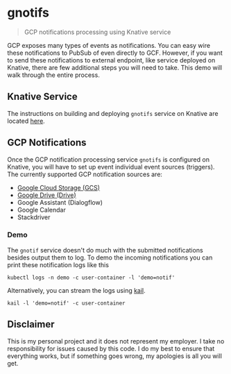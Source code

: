 # gnotifs

> GCP notifications processing using Knative service

GCP exposes many types of events as notifications. You can easy wire these notifications to PubSub of even directly to GCF. However, if you want to send these notifications to external endpoint, like service deployed on Knative, there are few additional steps you will need to take. This demo will walk through the entire process.

## Knative Service

The instructions on building and deploying `gnotifs` service on Knative are located [here](cmd/service/README.md).

## GCP Notifications

Once the GCP notification processing service `gnotifs` is configured on Knative, you will have to set up event individual event sources (triggers). The currently supported GCP notification sources are:

* [Google Cloud Storage (GCS)](pkg/gcs/README.md)
* [Google Drive (Drive)](pkg/drive/README.md)
* Google Assistant (Dialogflow)
* Google Calendar
* Stackdriver

### Demo

The `gnotif` service doesn't do much with the submitted notifications besides output them to log. To demo the incoming notifications you can print these notification logs like this

```shell
kubectl logs -n demo -c user-container -l 'demo=notif'
```

Alternatively, you can stream the logs using [kail](https://github.com/boz/kail).

```shell
kail -l 'demo=notif' -c user-container
```

## Disclaimer

This is my personal project and it does not represent my employer. I take no responsibility for issues caused by this code. I do my best to ensure that everything works, but if something goes wrong, my apologies is all you will get.


